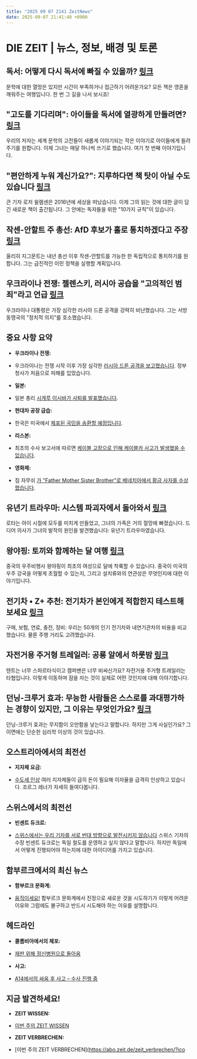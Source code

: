 ```yaml
---
title: "2025 09 07 2141 ZeitNews"
date: 2025-09-07 21:41:40 +0900
---
```


# DIE ZEIT | 뉴스, 정보, 배경 및 토론

## 독서: 어떻게 다시 독서에 빠질 수 있을까? [링크](https://www.zeit.de/2025/38/lesen-buecher-literatur-spass-hobby)
 문학에 대한 열망은 있지만 시간이 부족하거나 접근하기 어려운가요? 모든 책은 영혼을 깨워주는 여행입니다. 한 번 그 길을 나서 보시죠! 

## "고도를 기다리며": 아이들을 독서에 열광하게 만들려면? [링크](https://www.zeit.de/2025/38/warten-auf-godot-samuel-beckett-kurzgeschichte-kinder)
 우리의 저자는 세계 문학의 고전들이 새롭게 이야기되는 작은 이야기로 아이들에게 들려주기를 원합니다. 이제 그녀는 매달 하나씩 쓰기로 했습니다. 여기 첫 번째 이야기입니다. 

## "편안하게 누워 계신가요?": 지루하다면 책 탓이 아닐 수도 있습니다 [링크](https://www.zeit.de/2025/38/liegen-sie-bequem-roger-willemsen-lesen-buecher-literatur)
 큰 기자 로저 윌렘센은 2016년에 세상을 떠났습니다. 이제 그의 읽는 것에 대한 글이 담긴 새로운 책이 출간됩니다. 그 안에는 독자들을 위한 "10가지 규칙"이 있습니다.

## 작센-안할트 주 총선: AfD 후보가 홀로 통치하겠다고 주장 [링크](https://www.zeit.de/politik/deutschland/2025-09/afd-sachsen-anhalt-ulrich-siegmund-allein-regieren)
 울리히 지그문트는 내년 총선 이후 작센-안할트를 가능한 한 독립적으로 통치하기를 원합니다. 그는 급진적인 이민 정책을 실행할 계획입니다.

## 우크라이나 전쟁: 젤렌스키, 러시아 공습을 "고의적인 범죄"라고 언급 [링크](https://www.zeit.de/politik/ausland/ukraine-krieg-news-liveblog)
 우크라이나 대통령은 가장 심각한 러시아 드론 공격을 강력히 비난했습니다. 그는 서방 동맹국의 "정치적 의지"를 호소했습니다.

## 중요 사항 요약
- **우크라이나 전쟁:** 
* 우크라이나는 전쟁 시작 이후 가장 심각한 [러시아 드론 공격을 보고했습니다](https://www.zeit.de/politik/ausland/2025-09/ukraine-angriff-kiew-drohnen-raketen).
 정부 청사가 처음으로 피해를 입었습니다. 
- **일본:** 
* 일본 총리 [시게루 이시바가 사퇴를 발표했습니다](https://www.zeit.de/politik/ausland/2025-09/japan-regierungschef-shigeru-ishiba-wahlniederlage-ldp). 
- **현대차 공장 급습:** 
* 한국은 미국에서 [체포된 국민을 송환할 예정입니다](https://www.zeit.de/politik/ausland/2025-09/usa-ice-razzia-suedkorea-hyundai). 
- **리스본:** 
* 최초의 수사 보고서에 따르면 [케이블 고장으로 인해 케이블카 사고가 발생했을 수 있습니다](https://www.zeit.de/gesellschaft/2025-09/seilbahnunfall-lissabon-unfallursache-ermittlungen-erster-bericht). 
- **영화제:** 
* 짐 자무쉬 [가 "Father Mother Sister Brother"로 베네치아에서 황금 사자를 수상했습니다](https://www.zeit.de/kultur/2025-09/filmfestival-venedig-jim-jarmusch-father-mother-sister-brother-goldener-loewe). 

## 유년기 트라우마: 시스템 파괴자에서 돌아와서 [링크](https://www.zeit.de/familie/2025-09/fruehkindliches-trauma-therapie-pflegefamilie-vernachlaessigung-gxe)
 로타는 아이 시절에 모두를 미치게 만들었고, 그녀의 가족은 거의 절망에 빠졌습니다. 드디어 의사가 그녀의 발작의 원인을 발견했습니다: 유년기 트라우마였습니다.

## 왕야핑: 토끼와 함께하는 달 여행 [링크](https://www.zeit.de/2025/38/wang-yaping-mond-raumfahrt-china-astronautin)
 중국의 우주비행사 왕야핑이 최초의 여성으로 달에 착륙할 수 있습니다. 중국이 미국의 우주 강국을 어떻게 초월할 수 있는지, 그리고 설치류와의 연관성은 무엇인지에 대한 이야기입니다.

## 전기차 • Z+ 추천: 전기차가 본인에게 적합한지 테스트해보세요 [링크](https://www.zeit.de/mobilitaet/2025-09/elektroauto-verbrenner-preis-reichweite-rechner)
 구매, 보험, 연료, 충전, 정비: 우리는 50개의 인기 전기차와 내연기관차의 비용을 비교했습니다. 물론 주행 거리도 고려했습니다. 

## 자전거용 주거형 트레일러: 공룡 알에서 하룻밤 [링크](https://www.zeit.de/mobilitaet/2025-09/wohnanhaenger-fahrrad-camping-schlaf-erfahrung)
 텐트는 너무 스파르타식이고 캠퍼밴은 너무 비싸신가요? 자전거용 주거형 트레일러는 타협입니다. 이렇게 이동하며 잠을 자는 것이 실제로 어떤 것인지에 대해 이야기합니다. 

## 던닝-크루거 효과: 무능한 사람들은 스스로를 과대평가하는 경향이 있지만, 그 이유는 무엇인가요? [링크](https://www.zeit.de/wissen/2025-09/dunning-kruger-effekt-warum-ueberschaetzen-sich-die-ahnungslosen)
 던닝-크루거 효과는 무지함이 오만함을 낳는다고 말합니다. 하지만 그게 사실인가요? 그 이면에는 단순한 심리학 이상의 것이 있습니다.

## 오스트리아에서의 최전선
- **지자체 요금:** 
* [수도세 인상](https://www.zeit.de/2025/37/gemeindegebuehren-oesterreich-abwasser-kanal-infrastruktur)
  여러 지자체들이 급히 돈이 필요해 이자율을 급격히 인상하고 있습니다. 조르그 레너가 자세히 들여다봅니다.

## 스위스에서의 최전선
- **빈센트 듀크로:** 
* [스위스에서는 우리 기차를 서로 반대 방향으로 발전시키지 않습니다](https://www.zeit.de/2025/38/vincent-ducrot-sbb-bahn-schweiz-umbau)
  스위스 기차의 수장 빈센트 듀크로는 독일 철도를 운영하고 싶지 않다고 말합니다. 하지만 독일에서 어떻게 진행되어야 하는지에 대한 아이디어를 가지고 있습니다.

## 함부르크에서의 최신 뉴스
- **함부르크 문화계:** 
* [움직이세요!](https://www.zeit.de/2025/37/kulturszene-hamburg-kunst-image-innovation)
  함부르크 문화계에서 진정으로 새로운 것을 시도하기가 이렇게 어려운 이유와 그럼에도 불구하고 반드시 시도해야 하는 이유를 설명합니다.

## 헤드라인
- **콜롬비아에서의 체포:** 
* [재판 위해 정신병원으로 돌아옴](https://www.zeit.de/news/2025-09/07/aus-psychiatrie-in-bayern-geflohener-amoklaeufer-gefasst)
- **사고:** 
* [A14에서의 싸움 후 사고 – 수사 진행 중](https://www.zeit.de/news/2025-09/07/unfall-nach-streit-auf-der-a14-ermittlungen-laufen) 

## 지금 발견하세요! 
- **ZEIT WISSEN:** 
* [이번 주의 ZEIT WISSEN](https://abo.zeit.de/zeit-wissen-testen/?icode=01w0295k1001angdisint2401)
  
- **ZEIT VERBRECHEN:** 
* [이번 주의 ZEIT VERBRECHEN](https://abo.zeit.de/zeit_verbrechen/?ico